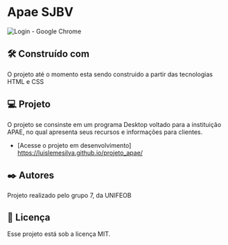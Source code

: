 
# Apae SJBV

![Login - Google Chrome](https://github.com/Luislemesilva/projeto_apae/assets/137091295/ec7d6a59-c7cf-4164-8164-86fc3f14089b)



 


## 🛠️ Construído com

O projeto até o momento esta sendo construido a partir das tecnologias HTML e CSS 




## 💻 Projeto

O projeto se consinste em um programa Desktop voltado para a instituição APAE, no qual apresenta seus recursos e informações para clientes.

- [Acesse o projeto em desenvolvimento] https://luislemesilva.github.io/projeto_apae/

  


## ✒️ Autores

Projeto realizado pelo grupo 7, da UNIFEOB





## :memo: Licença

Esse projeto está sob a licença MIT.
